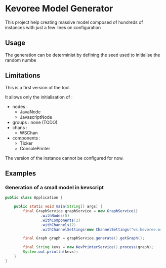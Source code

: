 # Kevoree Model Generator
This project help creating massive model composed of hundreds of instances with just a few lines on configuration

## Usage
The generation can be determinist by defining the seed used to initialise the random numbe

## Limitations
This is a first version of the tool.

It allows only the initialisation of :
 * nodes :
   * JavaNode
   * JavascriptNode
 * groups : none (TODO)
 * chans :
   * WSChan
 * components :
   * Ticker
   * ConsolePrinter


The version of the instance cannot be configured for now.

## Examples
### Generation of a small model in kevscript
```java
public class Application {

    public static void main(String[] args) {
        final GraphService graphService = new GraphService()
                .withNodes(5)
                .withComponents(3)
                .withChannels(2)
                .withChannelSettings(new ChannelSettings("ws.kevoree.org", "small_model", 80));

        final Graph graph = graphService.generate().getGraph();

        final String kevs = new KevPrinterService().process(graph);
        System.out.println(kevs);
    }
}
```